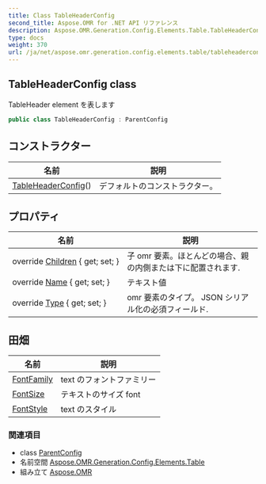 ```yaml
---
title: Class TableHeaderConfig
second_title: Aspose.OMR for .NET API リファレンス
description: Aspose.OMR.Generation.Config.Elements.Table.TableHeaderConfig クラス. TableHeader element を表します
type: docs
weight: 370
url: /ja/net/aspose.omr.generation.config.elements.table/tableheaderconfig/
---
```

## TableHeaderConfig class

TableHeader element を表します

```csharp
public class TableHeaderConfig : ParentConfig
```

## コンストラクター

| 名前 | 説明 |
| --- | --- |
| [TableHeaderConfig](tableheaderconfig/)() | デフォルトのコンストラクター。 |

## プロパティ

| 名前 | 説明 |
| --- | --- |
| override [Children](../../aspose.omr.generation.config.elements.table/tableheaderconfig/children/) { get; set; } | 子 omr 要素。ほとんどの場合、親の内側または下に配置されます. |
| override [Name](../../aspose.omr.generation.config.elements.table/tableheaderconfig/name/) { get; set; } | テキスト値 |
| override [Type](../../aspose.omr.generation.config.elements.table/tableheaderconfig/type/) { get; set; } | omr 要素のタイプ。 JSON シリアル化の必須フィールド. |

## 田畑

| 名前 | 説明 |
| --- | --- |
| [FontFamily](../../aspose.omr.generation.config.elements.table/tableheaderconfig/fontfamily/) | text のフォントファミリー |
| [FontSize](../../aspose.omr.generation.config.elements.table/tableheaderconfig/fontsize/) | テキストのサイズ font |
| [FontStyle](../../aspose.omr.generation.config.elements.table/tableheaderconfig/fontstyle/) | text のスタイル |

### 関連項目

* class [ParentConfig](../../aspose.omr.generation.config/parentconfig/)
* 名前空間 [Aspose.OMR.Generation.Config.Elements.Table](../../aspose.omr.generation.config.elements.table/)
* 組み立て [Aspose.OMR](../../)


